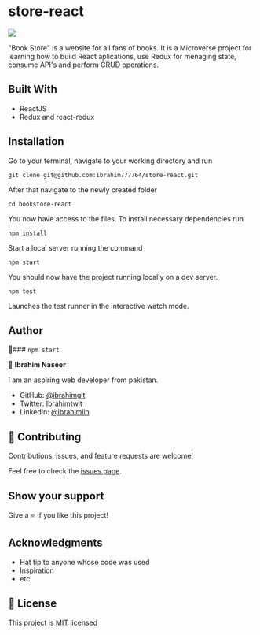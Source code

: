 # store-react
![](https://img.shields.io/badge/Microverse-blueviolet)



"Book Store" is a website for all fans of books. It is a Microverse project for learning how to build React aplications, use Redux for menaging state, consume API's and perform CRUD operations.

## Built With

- ReactJS
- Redux and react-redux

## Installation

Go to your terminal, navigate to your working directory and run

`git clone git@github.com:ibrahim777764/store-react.git`

After that navigate to the newly created folder

`cd bookstore-react`

You now have access to the files.
To install necessary dependencies run

`npm install`

Start a local server running the command

`npm start`

You should now have the project running locally on a dev server.

`npm test`

Launches the test runner in the interactive watch mode.

## Author


👤### `npm start`

👤 **Ibrahim Naseer**

I am an aspiring web developer from pakistan.
- GitHub: [@ibrahimgit](https://github.com/ibrahim777764)
- Twitter: [Ibrahimtwit](https://twitter.com/Ibrahim66650696)
- LinkedIn: [@ibrahimlin](https://www.linkedin.com/in/ibrahim-naseer-215667225/)


## 🤝 Contributing

Contributions, issues, and feature requests are welcome!

Feel free to check the [issues page](../../issues/).

## Show your support

Give a ⭐️ if you like this project!

## Acknowledgments

- Hat tip to anyone whose code was used
- Inspiration
- etc
## 📝 License

This project is [MIT](./MIT.MD) licensed